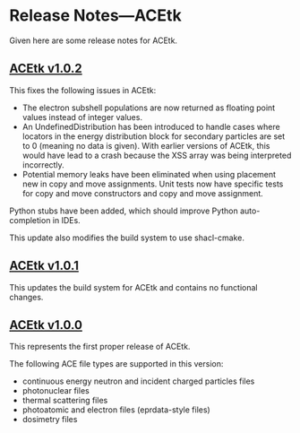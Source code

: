 # Release Notes&mdash;ACEtk
Given here are some release notes for ACEtk.

## [ACEtk v1.0.2](https://github.com/njoy/ACEtk/pull/137)
This fixes the following issues in ACEtk:
  - The electron subshell populations are now returned as floating point values instead of
    integer values.
  - An UndefinedDistribution has been introduced to handle cases where locators in the energy
    distribution block for secondary particles are set to 0 (meaning no data is given). With
    earlier versions of ACEtk, this would have lead to a crash because the XSS array was being
    interpreted incorrectly.
  - Potential memory leaks have been eliminated when using placement new in copy and move
    assignments. Unit tests now have specific tests for copy and move constructors and copy and
    move assignment.

Python stubs have been added, which should improve Python auto-completion in IDEs.

This update also modifies the build system to use shacl-cmake.

## [ACEtk v1.0.1](https://github.com/njoy/ACEtk/pull/133)
This updates the build system for ACEtk and contains no functional changes.

## [ACEtk v1.0.0](https://github.com/njoy/ACEtk/pull/130)
This represents the first proper release of ACEtk.

The following ACE file types are supported in this version:
  - continuous energy neutron and incident charged particles files
  - photonuclear files
  - thermal scattering files
  - photoatomic and electron files (eprdata-style files)
  - dosimetry files
